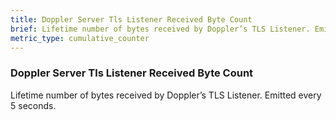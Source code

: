 ```yaml
---
title: Doppler Server Tls Listener Received Byte Count
brief: Lifetime number of bytes received by Doppler’s TLS Listener. Emitted every 5 seconds.
metric_type: cumulative_counter
---
```


### Doppler Server Tls Listener Received Byte Count

Lifetime number of bytes received by Doppler’s TLS Listener. Emitted every 5 seconds.
